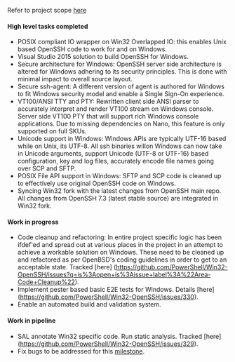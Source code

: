 
Refer to project scope [here](https://github.com/PowerShell/Win32-OpenSSH/wiki/Project-Scope)

#### High level tasks completed
 - POSIX compliant IO wrapper on Win32 Overlapped IO: this enables Unix based OpenSSH code to work for and on Windows. 
 - Visual Studio 2015 solution to build OpenSSH for Windows.
 - Secure architecture for Windows: OpenSSH server side architecture is altered for Windows adhering to its security principles. This is done with minimal impact to overall source layout. 
 - Secure ssh-agent: A different version of agent is authored for Windows to fit Windows security model and enable a Single Sign-On experience. 
 - VT100/ANSI TTY and PTY: Rewritten client side ANSI parser to accurately interpret and render VT100 stream on Windows console. Server side VT100 PTY that will support rich Windows console applications. Due to missing dependencies on Nano, this feature is only supported on full SKUs. 
 - Unicode support in Windows: Windows APIs are typically UTF-16 based while on Unix, its UTF-8. All ssh binaries willon Windows can now take in Unicode arguments, support Unicode (UTF-8 or UTF-16) based configuration, key and log files, accurately encode file names going over SCP and SFTP.
 - POSIX File API support in Windows: SFTP and SCP code is cleaned up to effectively use original OpenSSH code on Windows.  
 - Syncing Win32 fork with the latest changes from OpenSSH main repo. All changes from OpenSSH 7.3 (latest stable source) are integrated in Win32 fork.

#### Work in progress
 - Code cleanup and refactoring: In entire project specific logic has been ifdef'ed and spread out at various places in the project in an attempt to achieve a workable solution on Windows. These need to be cleaned up and refactored as per OpenBSD's coding guidelines in order to get to an acceptable state. Tracked [here] (https://github.com/PowerShell/Win32-OpenSSH/issues?q=is%3Aopen+is%3Aissue+label%3A%22Area-Code+Cleanup%22).
 - Implement pester based basic E2E tests for Windows. Details [here] (https://github.com/PowerShell/Win32-OpenSSH/issues/330).
 - Enable an automated build and validation system.

#### Work in pipeline
 - SAL annotate Win32 specific code. Run static analysis. Tracked [here] (https://github.com/PowerShell/Win32-OpenSSH/issues/329).
 - Fix bugs to be addressed for this [milestone](https://github.com/PowerShell/Win32-OpenSSH/milestone/1). 


